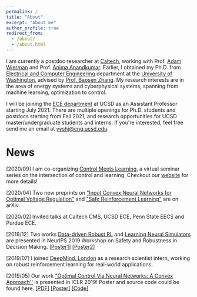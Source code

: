 ```yaml
---
permalink: /
title: "About"
excerpt: "About me"
author_profile: true
redirect_from: 
  - /about/
  - /about.html
---
```


I am currently a postdoc researcher at [Caltech](http://www.cms.caltech.edu/), working with Prof. [Adam Wierman](http://users.cms.caltech.edu/~adamw/) and Prof. [Anima Anandkumar](http://tensorlab.cms.caltech.edu/users/anima/). Earlier, I obtained my Ph.D. from [Electrical and Computer Engineering](https://www.ece.uw.edu/) department at the [University of Washington](https://www.washington.edu/), advised by [Prof. Baosen Zhang](https://zhangbaosen.github.io/). My research interests are in the area of energy systems and cyberphysical systems, spanning from machine learning, optimization to control. 

I will be joining the [ECE department](http://www.ece.ucsd.edu/) at UCSD as an Assistant Professor starting July 2021. There are multiple openings for Ph.D. students and postdocs starting from Fall 2021, and research opportunities for UCSD master/undergraduate students and interns. If you're interested, feel free send me an email at [yyshi@eng.ucsd.edu](yyshi@eng.ucsd.edu).

News
======
[2020/09] I am co-organizing [Control Meets Learning](https://sites.google.com/view/control-meets-learning), a virtual seminar series on the intersection of control and learning. Checkout our [website](https://sites.google.com/view/control-meets-learning) for more details!

[2020/04] Two new preprints on ["Input Convex Neural Networks for Optimal Voltage Regulation"](https://arxiv.org/abs/2002.08684) and ["Safe Reinforcement Learning"](https://arxiv.org/abs/2003.09488) are on arXiv.

[2020/02] Invited talks at Caltech CMS, UCSD ECE, Penn State EECS and Purdue ECE.

[2019/12] Two works [Data-driven Robust RL](https://arxiv.org/abs/1906.07516) and [Learning Neural Simulators](https://drive.google.com/file/d/0B3mY6u_lryzdWWVxZ2pYZ1dINUQ3WUEwSHlkWnNSZDh5THVj/view) are presented in NeurIPS 2019 Workshop on Safety and Robustness in Decision Making. [[Poster1]](https://drive.google.com/file/d/1OSd4GnrEluGX_Vwx8HChREavtdTQTCde/view?usp=sharing) [[Poster2]](https://docs.google.com/presentation/d/1vtanHk-F50iLIPwE6yipUzloDDVZvgrL4iyn_Vj7yJc/edit?usp=sharing)

[2019/07] I joined [DeepMind, London](https://deepmind.com/) as a research scientist intern, working on robust reinforcement learning for real-world applications.

[2019/05] Our work ["Optimal Control Via Neural Networks: A Convex Approach''](https://openreview.net/forum?id=H1MW72AcK7) is presented in ICLR 2019! Poster and source code could be found here. [[PDF]](https://arxiv.org/pdf/1805.11835.pdf) [[Poster]](https://drive.google.com/file/d/1q-M--UvJsww-cRUFG_iW2bQvNAna51nP/view?usp=sharing) [[Code]](https://github.com/chennnnnyize/Optimal-Control-via-Neural-Networks)

